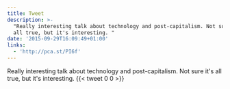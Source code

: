 ```yaml
---
title: Tweet
description: >-
  "Really interesting talk about technology and post-capitalism. Not sure it's
  all true, but it's interesting. "
date: '2015-09-29T16:09:49+01:00'
links:
  - 'http://pca.st/PI6f'
---
```

Really interesting talk about technology and post-capitalism. Not sure it's all true, but it's interesting. 
      {{< tweet 0 0 >}}
    
